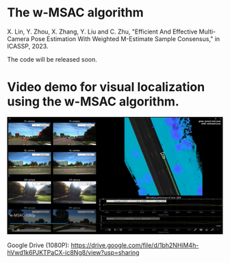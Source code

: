 # The w-MSAC algorithm

X. Lin, Y. Zhou, X. Zhang, Y. Liu and C. Zhu, "Efficient And Effective Multi-Camera Pose Estimation With Weighted M-Estimate Sample Consensus," in ICASSP, 2023.

The code will be released soon.

# Video demo for visual localization using the w-MSAC algorithm.

[![](https://github.com/roylin1229/w-MSAC/blob/main/img_w-MSAC2.png)](https://drive.google.com/file/d/1bh2NHiM4h-hVwd1k6PJKTPaCX-ic8Ng8/view?usp=sharing)   

Google Drive (1080P): https://drive.google.com/file/d/1bh2NHiM4h-hVwd1k6PJKTPaCX-ic8Ng8/view?usp=sharing  
